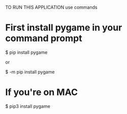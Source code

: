 TO RUN THIS APPLICATION use commands


# First install pygame in your command prompt
$ pip install pygame

or


$ -m pip install pygame

# If you're on MAC
$ pip3 install pygame
